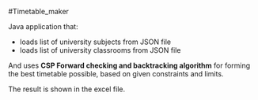 #Timetable_maker

Java application that:
- loads list of university subjects from JSON file
- loads list of university classrooms from JSON file
  
And uses **CSP Forward checking and backtracking algorithm** for forming the best timetable possible, based on given constraints and limits.

The result is shown in the excel file.
